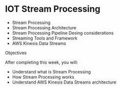 # IOT Stream Processing


* Stream Processing
* Stream Processing Architecture
* Stream Processing Pipeline Desing considerations
* Streaming Tools and Framework
* AWS Kinesis Data Streams

Objectives

After completing this week, you will:
* Understand what is Stream Processing
* How Stream Processing works
* Understand AWS Kinesis Data Streams architecture